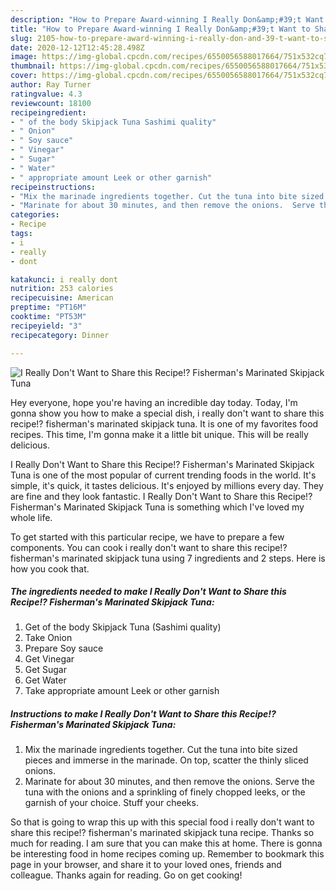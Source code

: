 ```yaml
---
description: "How to Prepare Award-winning I Really Don&amp;#39;t Want to Share this Recipe!? Fisherman&amp;#39;s Marinated Skipjack Tuna"
title: "How to Prepare Award-winning I Really Don&amp;#39;t Want to Share this Recipe!? Fisherman&amp;#39;s Marinated Skipjack Tuna"
slug: 2105-how-to-prepare-award-winning-i-really-don-and-39-t-want-to-share-this-recipe-fisherman-and-39-s-marinated-skipjack-tuna
date: 2020-12-12T12:45:28.498Z
image: https://img-global.cpcdn.com/recipes/6550056588017664/751x532cq70/i-really-dont-want-to-share-this-recipe-fishermans-marinated-skipjack-tuna-recipe-main-photo.jpg
thumbnail: https://img-global.cpcdn.com/recipes/6550056588017664/751x532cq70/i-really-dont-want-to-share-this-recipe-fishermans-marinated-skipjack-tuna-recipe-main-photo.jpg
cover: https://img-global.cpcdn.com/recipes/6550056588017664/751x532cq70/i-really-dont-want-to-share-this-recipe-fishermans-marinated-skipjack-tuna-recipe-main-photo.jpg
author: Ray Turner
ratingvalue: 4.3
reviewcount: 18100
recipeingredient:
- " of the body Skipjack Tuna Sashimi quality"
- " Onion"
- " Soy sauce"
- " Vinegar"
- " Sugar"
- " Water"
- " appropriate amount Leek or other garnish"
recipeinstructions:
- "Mix the marinade ingredients together. Cut the tuna into bite sized pieces and immerse in the marinade. On top, scatter the thinly sliced onions."
- "Marinate for about 30 minutes, and then remove the onions.  Serve the tuna with the onions and a sprinkling of finely chopped leeks, or the garnish of your choice. Stuff your cheeks."
categories:
- Recipe
tags:
- i
- really
- dont

katakunci: i really dont 
nutrition: 253 calories
recipecuisine: American
preptime: "PT16M"
cooktime: "PT53M"
recipeyield: "3"
recipecategory: Dinner

---
```



![I Really Don&#39;t Want to Share this Recipe!? Fisherman&#39;s Marinated Skipjack Tuna](https://img-global.cpcdn.com/recipes/6550056588017664/751x532cq70/i-really-dont-want-to-share-this-recipe-fishermans-marinated-skipjack-tuna-recipe-main-photo.jpg)

Hey everyone, hope you're having an incredible day today. Today, I'm gonna show you how to make a special dish, i really don&#39;t want to share this recipe!? fisherman&#39;s marinated skipjack tuna. It is one of my favorites food recipes. This time, I'm gonna make it a little bit unique. This will be really delicious.

I Really Don&#39;t Want to Share this Recipe!? Fisherman&#39;s Marinated Skipjack Tuna is one of the most popular of current trending foods in the world. It's simple, it's quick, it tastes delicious. It's enjoyed by millions every day. They are fine and they look fantastic. I Really Don&#39;t Want to Share this Recipe!? Fisherman&#39;s Marinated Skipjack Tuna is something which I've loved my whole life.




To get started with this particular recipe, we have to prepare a few components. You can cook i really don&#39;t want to share this recipe!? fisherman&#39;s marinated skipjack tuna using 7 ingredients and 2 steps. Here is how you cook that.

<!--inarticleads1-->

##### The ingredients needed to make I Really Don&#39;t Want to Share this Recipe!? Fisherman&#39;s Marinated Skipjack Tuna:

1. Get  of the body Skipjack Tuna (Sashimi quality)
1. Take  Onion
1. Prepare  Soy sauce
1. Get  Vinegar
1. Get  Sugar
1. Get  Water
1. Take  appropriate amount Leek or other garnish




<!--inarticleads2-->

##### Instructions to make I Really Don&#39;t Want to Share this Recipe!? Fisherman&#39;s Marinated Skipjack Tuna:

1. Mix the marinade ingredients together. Cut the tuna into bite sized pieces and immerse in the marinade. On top, scatter the thinly sliced onions.
1. Marinate for about 30 minutes, and then remove the onions.  Serve the tuna with the onions and a sprinkling of finely chopped leeks, or the garnish of your choice. Stuff your cheeks.




So that is going to wrap this up with this special food i really don&#39;t want to share this recipe!? fisherman&#39;s marinated skipjack tuna recipe. Thanks so much for reading. I am sure that you can make this at home. There is gonna be interesting food in home recipes coming up. Remember to bookmark this page in your browser, and share it to your loved ones, friends and colleague. Thanks again for reading. Go on get cooking!
